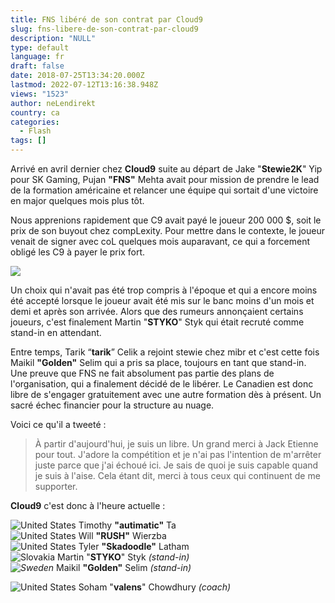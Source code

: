 ```yaml
---
title: FNS libéré de son contrat par Cloud9
slug: fns-libere-de-son-contrat-par-cloud9
description: "NULL"
type: default
language: fr
draft: false
date: 2018-07-25T13:34:20.000Z
lastmod: 2022-07-12T13:16:38.948Z
views: "1523"
author: neLendirekt
country: ca
categories:
  - Flash
tags: []
---
```

Arrivé en avril dernier chez **Cloud9** suite au départ de Jake "**Stewie2K**" Yip pour SK Gaming, Pujan **"FNS"** Mehta avait pour mission de prendre le lead de la formation américaine et relancer une équipe qui sortait d'une victoire en major quelques mois plus tôt. 

Nous apprenions rapidement que C9 avait payé le joueur 200 000 $, soit le prix de son buyout chez compLexity. Pour mettre dans le contexte, le joueur venait de signer avec coL quelques mois auparavant, ce qui a forcement obligé les C9 à payer le prix fort.

![](//picture/5ad892147cafa/pic.jpg)

Un choix qui n'avait pas été trop compris à l'époque et qui a encore moins été accepté lorsque le joueur avait été mis sur le banc moins d'un mois et demi et après son arrivée. Alors que des rumeurs annonçaient certains joueurs, c'est finalement Martin "**STYKO**" Styk qui était recruté comme stand-in en attendant. 

Entre temps, Tarik “**tarik**” Celik a rejoint stewie chez mibr et c'est cette fois Maikil **"Golden"** Selim qui a pris sa place, toujours en tant que stand-in. Une preuve que FNS ne fait absolument pas partie des plans de l'organisation, qui a finalement décidé de le libérer. Le Canadien est donc libre de s'engager gratuitement avec une autre formation dès à présent. Un sacré échec financier pour la structure au nuage.

Voici ce qu'il a tweeté : 

> À partir d'aujourd'hui, je suis un libre. Un grand merci à Jack Etienne pour tout. J'adore la compétition et je n'ai pas l'intention de m'arrêter juste parce que j'ai échoué ici. Je sais de quoi je suis capable quand je suis à l'aise. Cela étant dit, merci à tous ceux qui continuent de me supporter.

**Cloud9** c'est donc à l'heure actuelle : 

![United States](/images/countries/us.svg)⁠ ⁠Timothy **"autimatic"** Ta  
![United States](/images/countries/us.svg)⁠ ⁠Will **"RUSH"** Wierzba  
![United States](/images/countries/us.svg)⁠ ⁠Tyler **"Skadoodle"** Latham  
![Slovakia](/images/countries/sk.svg)⁠ Martin "**STYKO**" Styk _(stand-in)_  
_![Sweden](/images/countries/se.svg)⁠_ Maikil **"Golden"** Selim _(stand-in)_

![United States](/images/countries/us.svg)⁠ Soham "**valens**" Chowdhury _(coach)_
